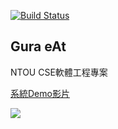 [![Build Status](https://travis-ci.org/NtouPrj2020/GuraEatBackend.svg?branch=main)](https://travis-ci.org/NtouPrj2020/GuraEatBackend)

## Gura eAt

NTOU CSE軟體工程專案

[系統Demo影片](https://www.youtube.com/playlist?list=PLqfw7IseuE_gb7W9Yx7LkV4tDBW5-4Cal)


![](https://trello-attachments.s3.amazonaws.com/5fc676de8da05e6dad415604/112x112/f9baaea561f3bb61c6fad1e2383ec086/image0.gif)


